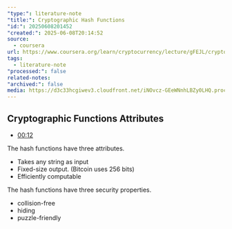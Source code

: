 ```yaml
---
"type:": literature-note
"title:": Cryptographic Hash Functions
"id:": 20250608201452
"created:": 2025-06-08T20:14:52
source:
  - coursera
url: https://www.coursera.org/learn/cryptocurrency/lecture/gFEJL/cryptographic-hash-functions
tags:
  - literature-note
"processed:": false
related-notes: 
"archived:": false
media: https://d3c33hcgiwev3.cloudfront.net/iNOvcz-GEeWNnhLBZy0LHQ.processed/full/720p/index.mp4?Expires=1749513600&Signature=MGyybYhGvyh5pOfbJRXJgzJxYBm-~T0GF~6WWMHXXWGm34sMF90X6Tj7iM1aLD~B8ZmyovJ7B-t8aROyZkCwC7cI-znlrPwyrPg5UN43Fmeu53BwgTq-U6yRBQ5gnhkTX4rD26YTRRuuPD4OA1grc5NfSNIfkHvg6B2ndOqv6wk_&Key-Pair-Id=APKAJLTNE6QMUY6HBC5A
---
```


## Cryptographic Functions Attributes 
- [00:12](https://d3c33hcgiwev3.cloudfront.net/iNOvcz-GEeWNnhLBZy0LHQ.processed/full/720p/index.mp4?Expires=1749513600&Signature=MGyybYhGvyh5pOfbJRXJgzJxYBm-~T0GF~6WWMHXXWGm34sMF90X6Tj7iM1aLD~B8ZmyovJ7B-t8aROyZkCwC7cI-znlrPwyrPg5UN43Fmeu53BwgTq-U6yRBQ5gnhkTX4rD26YTRRuuPD4OA1grc5NfSNIfkHvg6B2ndOqv6wk_&Key-Pair-Id=APKAJLTNE6QMUY6HBC5A#t=12.68) 

The hash functions have three attributes.
* Takes any string as input
* Fixed-size output. (Bitcoin uses 256 bits)
* Efficiently computable

The hash functions have three security properties.
* collision-free
* hiding
* puzzle-friendly
